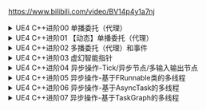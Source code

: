 https://www.bilibili.com/video/BV14p4y1a7nj
<details>
<summary>UE4 C++进阶00 单播委托（代理）</summary>
<pre><code>
https://www.bilibili.com/video/BV1KC4y1Y7QN
委托(delegate)是一种泛型但类型安全的方式,可在cpp对象上调用成员函数
可使用委托动态绑定到任意对象的成员函数,之后在该对象上调用函数,即使调用程序不知对象类型也可进行操作
区别
    不用委托
        Invoker
            Object *obj=new Object;
            obj->fun();
        Object
            fun();
    用委托(要求没有返回值)
        Invoker
            Delegate del;
            del.bind(obj,Object::fun);
            del.Execute();
        Delegate
            Object &obj;
            void Object::fun();(要求没有返回值)
        Object
            fun();
本节<单投射>
官方:https://docs.unrealengine.com/4.27/zh-CN/ProgrammingAndScripting/ProgrammingWithCPP/UnrealArchitecture/Delegates/
声明的委托类型宏
DECLARE_DELEGATE(FTestDelegate)
DECLARE_DELEGATE_RetVal(int,FTestDelegateRetVal)
DECLARE_DELEGATE_OneParam(FTestDelegateOneParam,int)
-> 使用方法
mothod 1 直接绑定 -> Delegate.BindUObject(UEObject,&UDelefateObject::fun);
method 2 启用lambda -> Delegate.BindLambda([](void){lambda fun});
method 3 原始(脱离ue原有模板类对象)绑定 -> Delegate.BindRaw(RawObjectPtr.Get(),&RawObjectPtr::fun);
method 4 绑定智能指针 -> Delegate.BindSP(RawObjectPtr.ToSharedRef(),&RawObject::fun);
method 5 无对象静态函数 -> Delegate.BindStatic(&RawObject::DelegateStatic);
method 6 以函数名来找到目标方法 -> Delegate.BindUFunction(UEObject"fun"); 注:需要UFUNCTION()前置定义fun
method 7 弱绑定lambda(多一层对象检查) -> Delegate.BindWeakLambda(UEObject,[](void){lambda fun})
</code></pre>
</details>

<details>
<summary>UE4 C++进阶01 【动态】单播委托（代理）</summary>
<pre><code>
https://www.bilibili.com/video/BV1854y1B7Fv
动态委托可序列化(特色),其函数可按命名查找(单播也有),但其执行速度比常规委托慢
声明的委托类型宏
DECLARE_DYNAMIC_DELEGATE_RetVal(bool,FTestDynamicDelegate,bool,Value);
-> 前返回值 后参数 (Value最好与形参定义的参数变量名一致)
TestDynamicDelegate.BindUObject(UEObject,&UDelegateObject::fun);//宏定义,自动生成字符串,按函数名查找
自动支持负载变量
</code></pre>
</details>

<details>
<summary>UE4 C++进阶02 多播委托（代理）和事件</summary>
<pre><code>
https://www.bilibili.com/video/BV1wp4y1Q76h
一对多的调用(限制不能使用返回值)
声明的委托类型宏
DECLARE_MULTICAST_DELEGATE_OneParam(FTestMultiDelegate,bool);//非动态
DECLARE_DYNAMIC_MULTICAST_DELEGATE_OneParam(FTestDynamicMultiDelegate,bool,Value);//动态
多播绑定示例:
TestMultiDelegate.AddRaw(RawObjectPtr.Get(),&RawObject::DelegateTest);
TestMultiDelegate.AddSP(RawObjectPtr.ToSharedRef(),&RawObject::DelegateTest);
TestMultiDelegate.AddStatic(&RawObject::DelegateStatic);
TestMultiDelegate.AddUFunction(UEObject,"TestMultiDelegate_Ret_PBool_Payload",200);
TestMultiDelegate.AddWeakLambda(UEObject,
    [FuncName](bool Value){
        UE_LOG(LogTemp,Warning,TEST("%s in Lambda,bool=%u"),*FuncName,Value);
    }
);
调用:
Delegate.Broadcast(true);//多播执行,注意在类内使用
注:绑定的事件与绑定的顺序不一致
</code></pre>
</details>

<details>
<summary>UE4 C++进阶03 虚幻智能指针</summary>
<pre><code>
https://www.bilibili.com/video/BV1Bk4y1z7ZF/
->url:https://docs.unrealengine.com/4.26/zh-CN/ProgrammingAndScripting/ProgrammingWithCPP/UnrealArchitecture/SmartPointerLibrary/
智能指针的基本用法
防止内存泄漏
弱引用(中断引用循环并阻止悬挂指针)
可选择的线程(线程安全代码,可跨线程管理引用计数)
运行安全(从不为空,可以固定随时取消引用)
授予意图(可以轻松区分对象所有者和观察者)
内存(在64位下仅为c++指针大小两倍,唯一指针除外其与c++指针大小相同)
入侵性访问器:继承 TSharedFromThis
AsShared()和SharedThis(this)会返回相同的类型
</code></pre>
</details>

<details>
<summary>UE4 C++进阶04 异步操作-Tick/异步节点/多输入输出节点</summary>
<pre><code>
https://www.bilibili.com/video/BV19Z4y137Bw
__LINE__打印内容的行号
定义时间轴蓝图节点函数->多端输出节点
</code></pre>
</details>

<details>
<summary>UE4 C++进阶05 异步操作-基于FRunnable类的多线程</summary>
<pre><code>
https://www.bilibili.com/video/BV1ov411h7ng

<details>
<summary>FRunnable类的基本用法</summary>
<pre><code>
多线程

|compare|Thread|FRunnable|
|-|-|-|
|应用场景|各线程相互独立|各线程协作完成任务、共享资源|
|分析|复杂/局限高|简易,不需要继承类,避免了单继承的局限|

使用方法
(1) 实现Runnable接口
(2) 重写run()方法
(3) 创建runnable实例
(4) 创建Thread实例
(5) 将Runnable实例放入Thread实例中
(6) 通过线程实例控制线程的行为(运行，停止)，在运行时会调用Runnable接口中的run方法。

注意:Java中真正能创建新线程的只有Thread类对象
通过实现Runnable的方式，最终还是通过Thread类对象来创建线程
Runnable方式也分为标准方式和匿名方式

(1)标准方式
```
public class MainActivity extends AppCompatActivity {
    Button btn;
    @Override
    protected void onCreate(Bundle savedInstanceState) {
        super.onCreate(savedInstanceState);
        setContentView(R.layout.activity_main);
        btn = findViewById(R.id.btn);
        //2.创建MyRunnable实例
        MyRunnable runnable=new MyRunnable();
        //3.创建Thread对象
        //4.将MyRunnable放入Thread实例中
        Thread thread=new Thread(runnable);
        //5.通过线程对象操作线程(运行、停止)
        thread.start();
    }
    //1.实现runnable接口并重写run方法
    class MyRunnable implements Runnable{
        @Override
        public void run() {
        }
    }
}
```
(2)匿名方式
```
public class MainActivity extends AppCompatActivity {
    Button btn;
    @Override
    protected void onCreate(Bundle savedInstanceState) {
        super.onCreate(savedInstanceState);
        setContentView(R.layout.activity_main);
        //1.匿名实现Runnable接口并重写run方法
        Runnable runnable = new Runnable() {
            @Override
            public void run() {

            }
        };
        //2.创建线程对象
        //3.将runnable实例放入线程对象中
        Thread thread=new Thread(runnable);
        //4.由线程实例控制线程的行为(运行，停止)
        thread.start();
    }
}
```

参考资料:
https://www.jianshu.com/p/0c9a74ef87ef
https://blog.csdn.net/zhaojianting/article/details/97664370
</code></pre>
</details>

</code></pre>
</details>

<details>
<summary>UE4 C++进阶06 异步操作-基于AsyncTask的多线程</summary>
<pre><code>
https://www.bilibili.com/video/BV1oX4y137Ed
</code></pre>
</details>

<details>
<summary>UE4 C++进阶07 异步操作-基于TaskGraph的多线程</summary>
<pre><code>
https://www.bilibili.com/video/BV1fh411S7dL
</code></pre>
</details>


